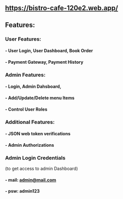 ## https://bistro-cafe-120e2.web.app/

## Features: 
### User Features:
  #### - User Login, User Dashboard, Book Order
  #### - Payment Gateway, Payment History

### Admin Features:
  #### - Login, Admin Dahsboard, 
  #### - Add/Update/Delete menu Items
  #### - Control User Roles

### Additional Features:
  #### - JSON web token verifications
  #### - Admin Authorizations

### Admin Login Credentials
(to get access to admin Dashboard)
  #### - mail: admin@mail.com
  #### - psw: admin123
